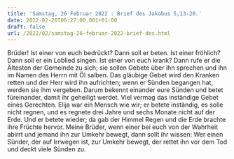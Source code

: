 ```yaml
---
title: 'Samstag, 26 Februar 2022 : Brief des Jakobus 5,13-20.'
date: 2022-02-26T06:27:00.001+01:00
draft: false
url: /2022/02/samstag-26-februar-2022-brief-des.html
---
```


Brüder! Ist einer von euch bedrückt? Dann soll er beten. Ist einer fröhlich? Dann soll er ein Loblied singen. Ist einer von euch krank? Dann rufe er die Ältesten der Gemeinde zu sich; sie sollen Gebete über ihn sprechen und ihn im Namen des Herrn mit Öl salben. Das gläubige Gebet wird den Kranken retten und der Herr wird ihn aufrichten; wenn er Sünden begangen hat, werden sie ihm vergeben. Darum bekennt einander eure Sünden und betet füreinander, damit ihr geheiligt werdet. Viel vermag das inständige Gebet eines Gerechten. Elija war ein Mensch wie wir; er betete inständig, es solle nicht regnen, und es regnete drei Jahre und sechs Monate nicht auf der Erde. Und er betete wieder; da gab der Himmel Regen und die Erde brachte ihre Früchte hervor. Meine Brüder, wenn einer bei euch von der Wahrheit abirrt und jemand ihn zur Umkehr bewegt, dann sollt ihr wissen: Wer einen Sünder, der auf Irrwegen ist, zur Umkehr bewegt, der rettet ihn vor dem Tod und deckt viele Sünden zu.